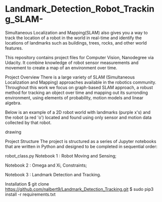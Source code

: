 # Landmark_Detection_Robot_Tracking_SLAM-
Simultaneous Localization and Mapping(SLAM) also  gives you a way to track the location of a robot in the world in real-time and identify the locations of landmarks such as buildings, trees, rocks, and other world features. 

This repository contains project files for Computer Vision, Nanodegree via Udacity. It combine knowledge of robot sensor measurements and movement to create a map of an environment over time.

Project Overview
There is a large variety of SLAM (Simultaneous Localization and Mapping) approaches available in the robotics community. Throughout this work we focus on graph-based SLAM approach, a robust method for tracking an object over time and mapping out its surronding environment, using elements of probability, motion models and linear algebra.

Below is an example of a 2D robot world with landmarks (purple x's) and the robot (a red 'o') located and found using only sensor and motion data collected by that robot.

drawing

Project Structure
The project is structured as a series of Jupyter notebooks that are written in Python and designed to be completed in sequential order:

robot_class.py
Notebook 1 : Robot Moving and Sensing;

Notebook 2 : Omega and Xi, Constraints;

Notebook 3 : Landmark Detection and Tracking.

Installation
$ git clone https://github.com/nalbert9/Landmark_Detection_Tracking.git
$ sudo pip3 install -r requirements.txt
